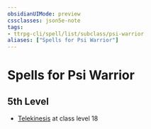 ```yaml
---
obsidianUIMode: preview
cssclasses: json5e-note
tags:
- ttrpg-cli/spell/list/subclass/psi-warrior
aliases: ["Spells for Psi Warrior"]
---
```

# Spells for Psi Warrior

## 5th Level

- [Telekinesis](Misc%20Files/CLI/compendium/spells/telekinesis-xphb.md "XPHB") at class level 18